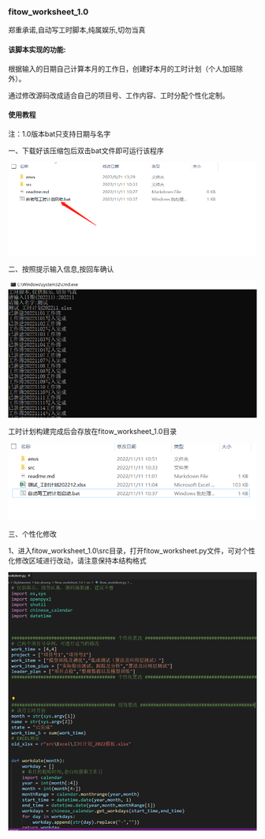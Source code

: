 ### fitow_worksheet_1.0

郑重承诺,自动写工时脚本,纯属娱乐,切勿当真

#### 该脚本实现的功能:

根据输入的日期自己计算本月的工作日，创建好本月的工时计划（个人加班除外）。

通过修改源码改成适合自己的项目号、工作内容、工时分配个性化定制。

#### 使用教程

注：1.0版本bat只支持日期与名字

一、下载好该压缩包后双击bat文件即可运行该程序

![1668135053962](fitow_worksheet_1.0\envs\img\1668135053962.png)

二、按照提示输入信息,按回车确认

![1668135343397](envs\img\1668135343397.png)

工时计划构建完成后会存放在fitow_worksheet_1.0目录

![1668135856244](envs\img\1668135856244.png)

三、个性化修改

1、进入fitow_worksheet_1.0\src目录，打开fitow_worksheet.py文件，可对个性化修改区域进行改动，请注意保持本结构格式

![1668135624313](envs\img\1668135624313.png)

